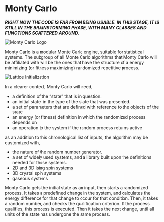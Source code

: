 # Monty Carlo

***RIGHT NOW THE CODE IS FAR FROM BEING USABLE.
IN THIS STAGE, IT IS STILL IN THE BRAINSTORMING PHASE, WITH MANY CLASSES AND FUNCTIONS SCATTERED AROUND.***

![Monty Carlo Logo](http://www.ostracizedostrich.com/wp-content/uploads/2011/08/logo.png)

Monty Carlo is a modular Monte Carlo engine, suitable for statistical systems. The subgroup of all  Monte Carlo algorithms that Monty Carlo will be affiliated with will be the ones that have the structure of a energy minimizing (or fitness maximizing) randomized repetitive process.

![Lattice Initialization](https://github.com/monty-carlo/monty-carlo/blob/master/src/atomic/ex_atomic_lattice_fig.png?raw=true)

In a clearer context, Monty Carlo will need,

* a definition of the “state” that is in question.
* an initial state, in the type of the state that was presented.
* a set of parameters that are defined with reference to the objects of the state
* an energy (or fitness) definition in which the randomized process depends on
* an operation to the system if the random process returns active

as an addition to this chronological list of inputs, the algorithm may be customized with,

* the nature of the random number generator.
* a set of widely used systems, and a library built upon the definitions needed for those systems.
 * 2D and 3D Ising spin systems
 * 3D crystal spin systems
 * gaseous systems

Monty Carlo gets the initial state as an input, then starts a randomized process. It takes a predefined change in the system, and calculates the energy difference for that change to occur for that condition. Then, it takes a random number, and checks the qualification criterion. If the process qualifies, this process is executed. Then it takes the next change, until all units of the state has undergone the same process. 
